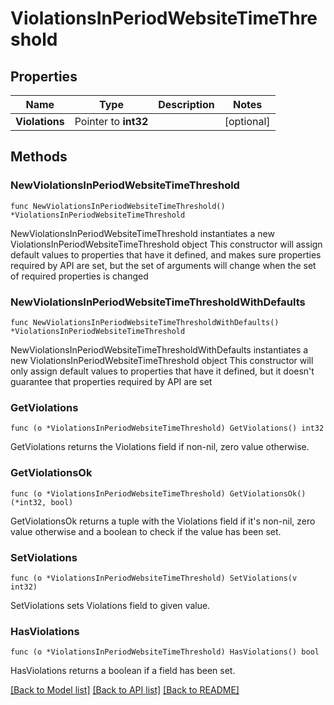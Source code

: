 # ViolationsInPeriodWebsiteTimeThreshold

## Properties

Name | Type | Description | Notes
------------ | ------------- | ------------- | -------------
**Violations** | Pointer to **int32** |  | [optional] 

## Methods

### NewViolationsInPeriodWebsiteTimeThreshold

`func NewViolationsInPeriodWebsiteTimeThreshold() *ViolationsInPeriodWebsiteTimeThreshold`

NewViolationsInPeriodWebsiteTimeThreshold instantiates a new ViolationsInPeriodWebsiteTimeThreshold object
This constructor will assign default values to properties that have it defined,
and makes sure properties required by API are set, but the set of arguments
will change when the set of required properties is changed

### NewViolationsInPeriodWebsiteTimeThresholdWithDefaults

`func NewViolationsInPeriodWebsiteTimeThresholdWithDefaults() *ViolationsInPeriodWebsiteTimeThreshold`

NewViolationsInPeriodWebsiteTimeThresholdWithDefaults instantiates a new ViolationsInPeriodWebsiteTimeThreshold object
This constructor will only assign default values to properties that have it defined,
but it doesn't guarantee that properties required by API are set

### GetViolations

`func (o *ViolationsInPeriodWebsiteTimeThreshold) GetViolations() int32`

GetViolations returns the Violations field if non-nil, zero value otherwise.

### GetViolationsOk

`func (o *ViolationsInPeriodWebsiteTimeThreshold) GetViolationsOk() (*int32, bool)`

GetViolationsOk returns a tuple with the Violations field if it's non-nil, zero value otherwise
and a boolean to check if the value has been set.

### SetViolations

`func (o *ViolationsInPeriodWebsiteTimeThreshold) SetViolations(v int32)`

SetViolations sets Violations field to given value.

### HasViolations

`func (o *ViolationsInPeriodWebsiteTimeThreshold) HasViolations() bool`

HasViolations returns a boolean if a field has been set.


[[Back to Model list]](../README.md#documentation-for-models) [[Back to API list]](../README.md#documentation-for-api-endpoints) [[Back to README]](../README.md)


